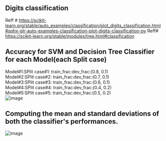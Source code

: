 Digits classification
------------------------------------
Reff # https://scikit-learn.org/stable/auto_examples/classification/plot_digits_classification.html#sphx-glr-auto-examples-classification-plot-digits-classification-py  Reff# https://scikit-learn.org/stable/modules/tree.html#classification

Accuracy for SVM and Decision Tree Classifier for each Model(each Split case)
--------------------------------------------------------------------------------
Model#1:SPlit case#1: train_frac:dev_frac:(0.8, 0.1)  
Model#2:SPlit case#2: train_frac:dev_frac:(0.7, 0.1)  
Model#3:SPlit case#3: train_frac:dev_frac:(0.6, 0.1)  
Model#4:SPlit case#4: train_frac:dev_frac:(0.4, 0.2)  
Model#5:SPlit case#5: train_frac:dev_frac:(0.5, 0.2)  
![image](https://user-images.githubusercontent.com/89742374/198873873-eefa8490-7d23-4752-a824-44c93a296ab5.png)


Computing the mean and standard deviations of both the classifier's performances.
-------------------------------------------------------------------------------------
![image](https://user-images.githubusercontent.com/89742374/198873883-97e261e6-972b-47e7-84f3-39f5d9cef40c.png)

